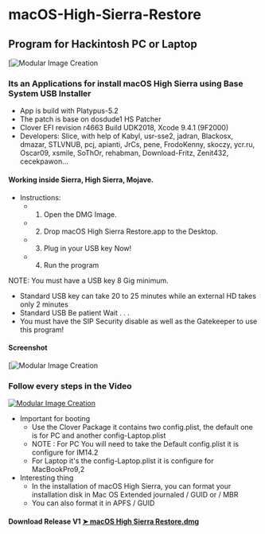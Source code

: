 # macOS-High-Sierra-Restore
## Program for Hackintosh PC or Laptop

[![Modular Image Creation](https://i25.servimg.com/u/f25/18/50/18/69/applet13.png)

### Its an Applications for install macOS High Sierra using Base System USB Installer
- App is build with Platypus-5.2
- The patch is base on dosdude1 HS Patcher
- Clover EFI revision r4663 Build UDK2018, Xcode 9.4.1 (9F2000)
- Developers: Slice, with help of Kabyl, usr-sse2, jadran, Blackosx, dmazar, STLVNUB, pcj, apianti, JrCs, pene, FrodoKenny, skoczy, ycr.ru, Oscar09, xsmile, SoThOr, rehabman, Download-Fritz, Zenit432, cecekpawon…


#### Working inside Sierra, High Sierra, Mojave.
 - Instructions:
    - 1. Open the DMG Image.
    - 2. Drop macOS High Sierra Restore.app to the Desktop.
    - 3. Plug in your USB key Now!
    - 4. Run the program

NOTE: You must have a USB key 8 Gig minimum.
   - Standard USB key can take 20 to 25 minutes while an external HD takes only 2 minutes
   - Standard USB Be patient Wait . . .
   - You must have the SIP Security disable as well as the Gatekeeper to use this program!
   
#### Screenshot

   [![Modular Image Creation](https://i25.servimg.com/u/f25/18/50/18/69/75capt10.png)
   
   ### Follow every steps in the Video 
   
[![Modular Image Creation](https://i25.servimg.com/u/f25/18/50/18/69/captur86.png)](https://youtu.be/0wL41SNTkMc)
   
- Important for booting
   - Use the Clover Package it contains two config.plist, the default one is for PC and another config-Laptop.plist
   - NOTE : For PC You will need to take the Default config.plist it is configure for IM14.2
   - For Laptop it's the config-Laptop.plist it is configure for MacBookPro9,2
- Interesting thing
   - In the installation of macOS High Sierra, you can format your installation disk
    in Mac OS Extended journaled / GUID or / MBR 
   - You can also format it in APFS / GUID
   
#### Download Release V1 [➤ macOS High Sierra Restore.dmg ](https://github.com/chris1111/macOS-High-Sierra-Restore/releases/tag/V1)
